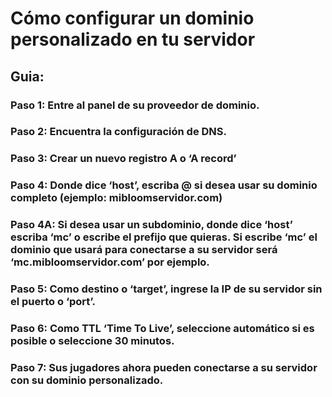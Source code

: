 # Cómo configurar un dominio personalizado en tu servidor

## Guia:

### Paso 1: Entre al panel de su proveedor de dominio.


### Paso 2: Encuentra la configuración de DNS.

### Paso 3: Crear un nuevo registro A o ‘A record’

### Paso 4: Donde dice ‘host’, escriba @ si desea usar su dominio completo (ejemplo: mibloomservidor.com)
 
### Paso 4A: Si desea usar un subdominio, donde dice ‘host’ escriba ‘mc’ o escribe el prefijo que quieras. Si escribe ‘mc’ el dominio que usará para conectarse a su servidor será ‘mc.mibloomservidor.com’ por ejemplo.  

### Paso 5: Como destino o ‘target’, ingrese la IP de su servidor sin el puerto o ‘port’.

### Paso 6: Como TTL ‘Time To Live’, seleccione automático si es posible o seleccione 30 minutos.

### Paso 7: Sus jugadores ahora pueden conectarse a su servidor con su dominio personalizado.
